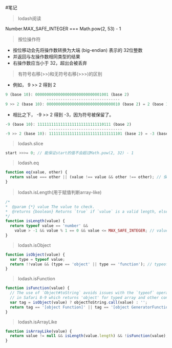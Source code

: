 #笔记

> lodash阅读

Number.MAX_SAFE_INTEGER === Math.pow(2, 53) - 1

> 按位操作符
- 按位移动会先将操作数转换为大端 (big-endian) 表示的 32位整数
- 并返回与左操作数相同类型的结果
- 右操作数应当小于 32，超出会被丢弃

> 有符号右移(>>)和无符号右移(>>>)的区别

- 例如， 9 >> 2 得到 2

```js
9 (base 10): 00000000000000000000000000001001 (base 2)
                  --------------------------------
9 >> 2 (base 10): 00000000000000000000000000000010 (base 2) = 2 (base 10)
```

- 相比之下， -9 >> 2 得到 -3，因为符号被保留了。

```js
-9 (base 10): 11111111111111111111111111110111 (base 2)
                   --------------------------------
-9 >> 2 (base 10): 11111111111111111111111111111101 (base 2) = -3 (base 10)
```

> lodash.slice

```js
start >>>= 0; // 能保证start的值不会超过Math.pow(2, 32) - 1
```

> lodash.eq

```js
function eq(value, other) {
  return value === other || (value !== value && other !== other); // 保证了eq(NaN, NaN)能返回true
}
```

> lodash.isLength(用于赋值判断array-like)

```js
/*
*  @param {*} value The value to check.
*  @returns {boolean} Returns `true` if `value` is a valid length, else `false`.
*/
function isLength(value) {
  return typeof value == 'number' &&
    value > -1 && value % 1 == 0 && value <= MAX_SAFE_INTEGER; // value % 1 == 0 能判断是否为整数
}
```

> lodash.isObject

```js
function isObject(value) {
  var type = typeof value;
  return !!value && (type == 'object' || type == 'function'); // typeof null === 'object'
}
```
> lodash.isFunction

```js
function isFunction(value) {
  // The use of `Object#toString` avoids issues with the `typeof` operator
  // in Safari 8-9 which returns 'object' for typed array and other constructors.
  var tag = isObject(value) ? objectToString.call(value) : '';
  return tag == '[object Function]' || tag == '[object GeneratorFunction]';
}
```

> lodash.isArrayLike

```js
function isArrayLike(value) {
  return value != null && isLength(value.length) && !isFunction(value);
}
```
